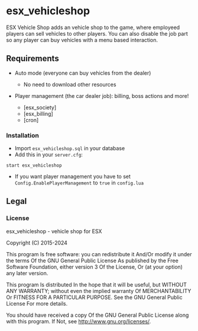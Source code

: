 # esx_vehicleshop

ESX Vehicle Shop adds an vehicle shop to the game, where employeed players can sell vehicles to other players. You can also disable the job part so any player can buy vehicles with a menu based interaction.

## Requirements

* Auto mode (everyone can buy vehicles from the dealer)
  * No need to download other resources

* Player management (the car dealer job): billing, boss actions and more!
  * [esx_society]
  * [esx_billing]
  * [cron]

### Installation

- Import `esx_vehicleshop.sql` in your database
- Add this in your `server.cfg`:

```
start esx_vehicleshop
```
- If you want player management you have to set `Config.EnablePlayerManagement` to `true` in `config.lua`

## Legal

### License

esx_vehicleshop - vehicle shop for ESX

Copyright (C) 2015-2024

This program Is free software: you can redistribute it And/Or modify it under the terms Of the GNU General Public License As published by the Free Software Foundation, either version 3 Of the License, Or (at your option) any later version.

This program Is distributed In the hope that it will be useful, but WITHOUT ANY WARRANTY; without even the implied warranty Of MERCHANTABILITY Or FITNESS FOR A PARTICULAR PURPOSE. See the GNU General Public License For more details.

You should have received a copy Of the GNU General Public License along with this program. If Not, see http://www.gnu.org/licenses/.
